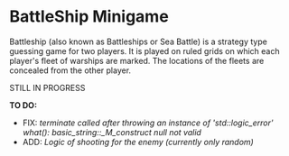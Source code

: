 # BattleShip Minigame
Battleship (also known as Battleships or Sea Battle) is a strategy type guessing game for two players. It is played on ruled grids on which each player's fleet of warships are marked. The locations of the fleets are concealed from the other player.

STILL IN PROGRESS

**TO DO:**

- FIX: *terminate called after throwing an instance of 'std::logic_error' what(): basic_string::_M_construct null not valid*
- ADD: *Logic of shooting for the enemy (currently only random)*
